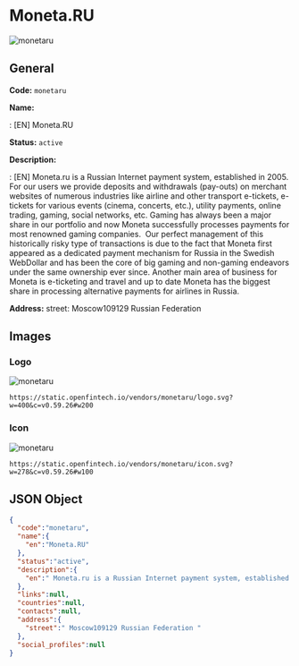 
# Moneta.RU 
![monetaru](https://static.openfintech.io/vendors/monetaru/logo.svg?w=400&c=v0.59.26#w200)  

## General 
 
**Code:** `monetaru` 
 
**Name:** 
 
:	[EN] Moneta.RU 
 
**Status:** `active` 
 
**Description:** 
 
: [EN]  Moneta.ru is a Russian Internet payment system, established in 2005. For our users we provide deposits and withdrawals (pay-outs) on merchant websites of numerous industries like airline and other transport e-tickets, e-tickets for various events (cinema, concerts, etc.), utility payments, online trading, gaming, social networks, etc. Gaming has always been a major share in our portfolio and now Moneta successfully processes payments for most renowned gaming companies.  Our perfect management of this historically risky type of transactions is due to the fact that Moneta first appeared as a dedicated payment mechanism for Russia in the Swedish WebDollar and has been the core of big gaming and non-gaming endeavors under the same ownership ever since. Another main area of business for Moneta is e-ticketing and travel and up to date Moneta has the biggest share in processing alternative payments for airlines in Russia.   
 
**Address:** 
street:  Moscow109129 Russian Federation  

## Images 

### Logo 
 
![monetaru](https://static.openfintech.io/vendors/monetaru/logo.svg?w=400&c=v0.59.26#w200)  

```
https://static.openfintech.io/vendors/monetaru/logo.svg?w=400&c=v0.59.26#w200
```  

### Icon 
 
![monetaru](https://static.openfintech.io/vendors/monetaru/icon.svg?w=278&c=v0.59.26#w100)  

```
https://static.openfintech.io/vendors/monetaru/icon.svg?w=278&c=v0.59.26#w100
```  

## JSON Object 

```json
{
  "code":"monetaru",
  "name":{
    "en":"Moneta.RU"
  },
  "status":"active",
  "description":{
    "en":" Moneta.ru is a Russian Internet payment system, established in 2005. For our users we provide deposits and withdrawals (pay-outs) on merchant websites of numerous industries like airline and other transport e-tickets, e-tickets for various events (cinema, concerts, etc.), utility payments, online trading, gaming, social networks, etc. Gaming has always been a major share in our portfolio and now Moneta successfully processes payments for most renowned gaming companies.\u00a0 Our perfect management of this historically risky type of transactions is due to the fact that Moneta first appeared as a dedicated payment mechanism for Russia in the Swedish WebDollar and has been the core of big gaming and non-gaming endeavors under the same ownership ever since. Another main area of business for Moneta is e-ticketing and travel and up to date Moneta has the biggest share in processing alternative payments for airlines in Russia.\u00a0 "
  },
  "links":null,
  "countries":null,
  "contacts":null,
  "address":{
    "street":" Moscow109129 Russian Federation "
  },
  "social_profiles":null
}
```  

